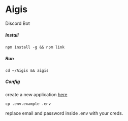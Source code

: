 # Aigis

Discord Bot

##### Install

`npm install -g && npm link`

##### Run

`cd ~/Aigis && aigis`

##### Config
create a new application [here](http://https://discordapp.com/developers/applications/me)

`cp .env.example .env`

replace email and password inside .env with your creds.
